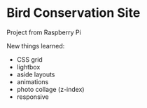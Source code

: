 # Bird Conservation Site

Project from Raspberry Pi

New things learned:
- CSS grid
- lightbox
- aside layouts
- animations
- photo collage (z-index)
- responsive
